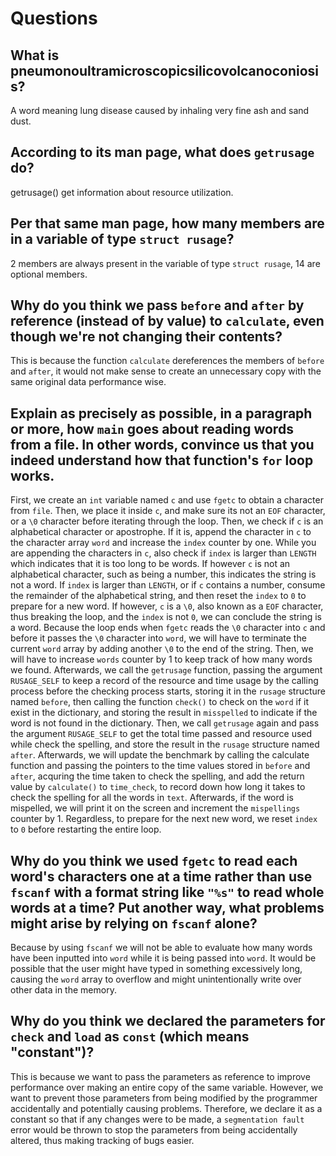 # Questions

## What is pneumonoultramicroscopicsilicovolcanoconiosis?

A word meaning lung disease caused by inhaling very fine ash and sand dust.

## According to its man page, what does `getrusage` do?

getrusage() get information about resource utilization.

## Per that same man page, how many members are in a variable of type `struct rusage`?

2 members are always present in the variable of type `struct rusage`, 14 are optional members.

## Why do you think we pass `before` and `after` by reference (instead of by value) to `calculate`, even though we're not changing their contents?

This is because the function `calculate` dereferences the members of `before` and `after`, it would not make sense to create an unnecessary copy with the same original data performance wise.

## Explain as precisely as possible, in a paragraph or more, how `main` goes about reading words from a file. In other words, convince us that you indeed understand how that function's `for` loop works.

First, we create an `int` variable named `c` and use `fgetc` to obtain a character from `file`. Then, we place it inside `c`, and make sure its not an `EOF` character, or a `\0` character before iterating through the loop. Then, we check if `c` is an alphabetical character or apostrophe. If it is, append the character in `c` to the character array `word` and increase the `index` counter by one. While you are appending the characters in `c`, also check if `index` is larger than `LENGTH` which indicates that it is too long to be words. If however `c` is not an alphabetical character, such as being a number, this indicates the string is not a word. If `index` is larger than `LENGTH`, or if `c` contains a number, consume the remainder of the alphabetical string, and then reset the `index` to `0` to prepare for a new word. If however, `c` is a `\0`, also known as a `EOF` character, thus breaking the loop, and the `index` is not `0`, we can conclude the string is a word. Because the loop ends when `fgetc` reads the `\0` character into `c` and before it passes the `\0` character into `word`, we will have to terminate the current `word` array by adding another `\0` to the end of the string. Then, we will have to increase `words` counter by 1 to keep track of how many words we found. Afterwards, we call the `getrusage` function, passing the argument `RUSAGE_SELF` to keep a record of the resource and time usage by the calling process before the checking process starts, storing it in the `rusage` structure named `before`, then calling the function `check()` to check on the `word` if it exist in the dictionary, and storing the result in `misspelled` to indicate if the word is not found in the dictionary. Then, we call `getrusage` again and pass the argument `RUSAGE_SELF` to get the total time passed and resource used while check the spelling, and store the result in the `rusage` structure named `after`. Afterwards, we will update the benchmark by calling the calculate function and passing the pointers to the time values stored in `before` and `after`, acquring the time taken to check the  spelling, and add the return value by `calculate()`  to `time_check`, to record down how long it takes to check the spelling for all the words in `text`. Afterwards, if the word is mispelled, we will print it on the screen and increment the `mispellings` counter by 1. Regardless, to prepare for the next new word, we reset `index` to `0` before restarting the entire loop.

## Why do you think we used `fgetc` to read each word's characters one at a time rather than use `fscanf` with a format string like `"%s"` to read whole words at a time? Put another way, what problems might arise by relying on `fscanf` alone?

Because by using `fscanf` we will not be able to evaluate how many words have been inputted into `word` while it is being passed into `word`. It would be possible that the user might have typed in something excessively long, causing the `word` array to overflow and might unintentionally write over other data in the memory.

## Why do you think we declared the parameters for `check` and `load` as `const` (which means "constant")?

This is because we want to pass the parameters as reference to improve performance over making an entire copy of the same variable. However, we want to prevent those parameters from being modified by the programmer accidentally and potentially causing problems. Therefore, we declare it as a constant so that if any changes were to be made, a `segmentation fault` error would be thrown to stop the parameters from being accidentally altered, thus making tracking of bugs easier.